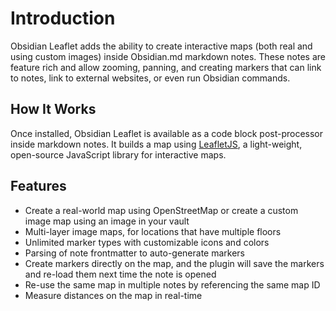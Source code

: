 # Introduction

Obsidian Leaflet adds the ability to create interactive maps (both real and using custom images) inside Obsidian.md markdown notes. These notes are feature rich and allow zooming, panning, and creating markers that can link to notes, link to external websites, or even run Obsidian commands.

## How It Works

Once installed, Obsidian Leaflet is available as a code block post-processor inside markdown notes. It builds a map using [LeafletJS](https://leafletjs.com/), a light-weight, open-source JavaScript library for interactive maps.

## Features

- Create a real-world map using OpenStreetMap or create a custom image map using an image in your vault
- Multi-layer image maps, for locations that have multiple floors
- Unlimited marker types with customizable icons and colors
- Parsing of note frontmatter to auto-generate markers
- Create markers directly on the map, and the plugin will save the markers and re-load them next time the note is opened
- Re-use the same map in multiple notes by referencing the same map ID
- Measure distances on the map in real-time